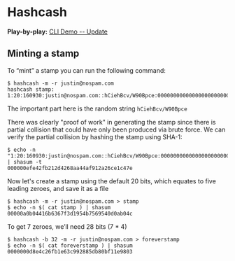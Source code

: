 # Hashcash

**Play-by-play:** [CLI Demo -- Update](http://showterm.io/d00ae10bb8c6a0175ead5)

## Minting a stamp
To “mint” a stamp you can run the following command:
```
$ hashcash -m -r justin@nospam.com
hashcash stamp: 1:20:160930:justin@nospam.com::hCiehBcv/W90Bpce:000000000000000000000000000000000000000000004YEQ
```
The important part here is the random string `hCiehBcv/W90Bpce`

There was clearly "proof of work" in generating the stamp since there is partial collision that could have only been produced via brute force. We can verify the partial collision by hashing the stamp using SHA-1:
```
$ echo -n "1:20:160930:justin@nospam.com::hCiehBcv/W90Bpce:000000000000000000000000000000000000000000004YEQ" | shasum -t
000000efe42fb212d4268aa44af912a26ce1c47e
```

Now let's create a stamp using the default 20 bits, which equates to five leading zeroes, and save it as a file
```
$ hashcash -m -r justin@nospam.com > stamp
$ echo -n $( cat stamp ) | shasum
00000a0b04416b6367f3d1954b7569540d0ab04c
```

To get 7 zeroes, we’ll need 28 bits (7 * 4)
```
$ hashcash -b 32 -m -r justin@nospam.com > foreverstamp
$ echo -n $( cat foreverstamp ) | shasum
0000000d8e4c26fb1e63c992885db80bf11e9803
```
